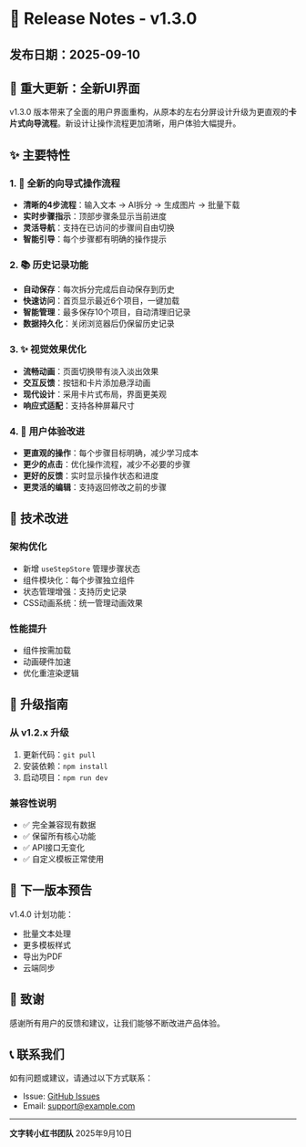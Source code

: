 # 🎉 Release Notes - v1.3.0

## 发布日期：2025-09-10

## 🌟 重大更新：全新UI界面

v1.3.0 版本带来了全面的用户界面重构，从原本的左右分屏设计升级为更直观的**卡片式向导流程**。新设计让操作流程更加清晰，用户体验大幅提升。

## ✨ 主要特性

### 1. 🎨 全新的向导式操作流程
- **清晰的4步流程**：输入文本 → AI拆分 → 生成图片 → 批量下载
- **实时步骤指示**：顶部步骤条显示当前进度
- **灵活导航**：支持在已访问的步骤间自由切换
- **智能引导**：每个步骤都有明确的操作提示

### 2. 📚 历史记录功能
- **自动保存**：每次拆分完成后自动保存到历史
- **快速访问**：首页显示最近6个项目，一键加载
- **智能管理**：最多保存10个项目，自动清理旧记录
- **数据持久化**：关闭浏览器后仍保留历史记录

### 3. ✨ 视觉效果优化
- **流畅动画**：页面切换带有淡入淡出效果
- **交互反馈**：按钮和卡片添加悬浮动画
- **现代设计**：采用卡片式布局，界面更美观
- **响应式适配**：支持各种屏幕尺寸

### 4. 🚀 用户体验改进
- **更直观的操作**：每个步骤目标明确，减少学习成本
- **更少的点击**：优化操作流程，减少不必要的步骤
- **更好的反馈**：实时显示操作状态和进度
- **更灵活的编辑**：支持返回修改之前的步骤

## 🔧 技术改进

### 架构优化
- 新增 `useStepStore` 管理步骤状态
- 组件模块化：每个步骤独立组件
- 状态管理增强：支持历史记录
- CSS动画系统：统一管理动画效果

### 性能提升
- 组件按需加载
- 动画硬件加速
- 优化重渲染逻辑

## 📝 升级指南

### 从 v1.2.x 升级
1. 更新代码：`git pull`
2. 安装依赖：`npm install`
3. 启动项目：`npm run dev`

### 兼容性说明
- ✅ 完全兼容现有数据
- ✅ 保留所有核心功能
- ✅ API接口无变化
- ✅ 自定义模板正常使用

## 🎯 下一版本预告

v1.4.0 计划功能：
- 批量文本处理
- 更多模板样式
- 导出为PDF
- 云端同步

## 🙏 致谢

感谢所有用户的反馈和建议，让我们能够不断改进产品体验。

## 📞 联系我们

如有问题或建议，请通过以下方式联系：
- Issue: [GitHub Issues](https://github.com/yourusername/text-to-xiaohongshu/issues)
- Email: support@example.com

---

**文字转小红书团队**
2025年9月10日